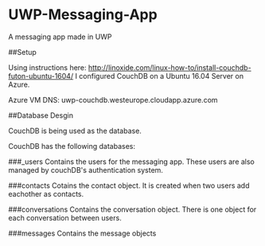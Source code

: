 # UWP-Messaging-App
A messaging app made in UWP

##Setup

Using instructions here: http://linoxide.com/linux-how-to/install-couchdb-futon-ubuntu-1604/ 
I configured CouchDB on a Ubuntu 16.04 Server on Azure.

Azure VM DNS: uwp-couchdb.westeurope.cloudapp.azure.com

##Database Desgin

CouchDB is being used as the database.

CouchDB has the following databases:

###_users
Contains the users for the messaging app. These users are also managed by couchDB's authentication system.

###contacts
Cotains the contact object. It is created when two users add eachother as contacts.

###conversations
Contains the conversation object. There is one object for each conversation between users.

###messages
Contains the message objects



